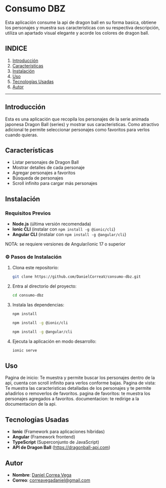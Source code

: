 
#  Consumo DBZ

Esta aplicación consume la api de dragon ball en su forma basica, obtiene los personajes y muestra sus caracteristicas con su respectiva descripción, utiliza un apartado visual elegante y acorde los colores de dragon ball. 

## INDICE
1. [Introducción](#introducción)
2. [Características](#características)
3. [Instalación](#instalación)
4. [Uso](#uso)
6. [Tecnologías Usadas](#tecnologías-usadas)
7. [Autor](#autor)


---

##  Introducción
Esta es una aplicación que recopila los personajes de la serie animada japonesa Dragon Ball (series) y mostrar sus caracteristicas. Como atractivo adicional te permite seleccionar personajes como favoritos para verlos cuando quieras.

##  Características
-  Listar personajes de Dragon Ball
-  Mostrar detalles de cada personaje
-  Agregar personajes a favoritos
-  Búsqueda de personajes
-  Scroll infinito para cargar más personajes

##  Instalación

###  **Requisitos Previos**
- **Node.js** (última versión recomendada)
- **Ionic CLI** (instalar con `npm install -g @ionic/cli`)
- **Angular CLI** (instalar con `npm install -g @angular/cli`)

NOTA: se requiere versiones de Angular/ionic 17 o superior

### ⚙️ **Pasos de Instalación**
1. Clona este repositorio:  
   ```sh
   git clone https://github.com/DanielCorreaV/consumo-dbz.git
   ```
2. Entra al directorio del proyecto:  
   ```sh
   cd consumo-dbz
   ```
3. Instala las dependencias:  
   ```sh
   npm install 
   ```
    ```sh
   npm install -g @ionic/cli
   ```
      ```sh
   npm install -g @angular/cli
   ```
5. Ejecuta la aplicación en modo desarrollo:  
   ```sh
   ionic serve
   ```

## Uso
Pagina de inicio: Te muestra y permite buscar los personajes dentro de la api, cuenta con scroll infinito para verlos conforme bajas.
Pagina de vista: Te muestra las caracteristicas detalladas de los personajes y te permite añadirlos o removerlos de favoritos.
pagina de favoritos: te muestra los personajes agregados a favoritos.
documentacion: te redirige a la documentacion de la api.



## Tecnologías Usadas
- **Ionic** (Framework para aplicaciones híbridas)
- **Angular** (Framework frontend)
- **TypeScript** (Superconjunto de JavaScript)
- **API de Dragon Ball** (https://dragonball-api.com)

## Autor
- **Nombre**: [Daniel Correa Vega](https://github.com/DanielCorreaV)
- **Correo**: correavegadaniel@gmail.com



